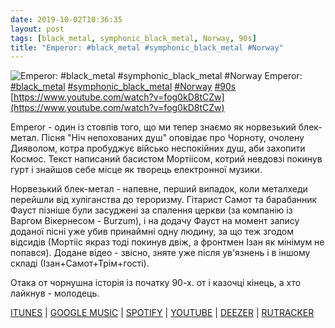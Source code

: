 ```yaml
---
date: 2019-10-02T10:36:35
layout: post
tags: [black_metal, symphonic_black_metal, Norway, 90s]
title: "Emperor: #black_metal #symphonic_black_metal #Norway"
---
```

![Emperor: #black_metal #symphonic_black_metal #Norway](https://i.ytimg.com/vi/fog0kD8tCZw/maxresdefault.jpg)
Emperor: [#black_metal](/tags/#black_metal) [#symphonic_black_metal](/tags/#symphonic_black_metal) [#Norway](/tags/#Norway) [#90s](/tags/#90s) [https://www.youtube.com/watch?v=fog0kD8tCZw](https://www.youtube.com/watch?v=fog0kD8tCZw)

Emperor - один із стовпів того, що ми тепер знаємо як норвезький блек-метал. Пісня &quot;Ніч непохованих душ&quot; оповідає про Чорноту, очолену Дияволом, котра пробуджує військо неспокійних душ, аби захопити Космос. Текст написаний басистом Мортіісом, котрий невдовзі покинув гурт і знайшов себе місце як творець електронної музики.

Норвезький блек-метал - напевне, перший випадок, коли металхеди перейшли від хуліганства до тероризму. Гітарист Самот та барабанник Фауст пізніше були засуджені за спалення церкви (за компанію із Варгом Вікернесом - Burzum), і на додачу Фауст на момент запису доданої пісні уже убив принаймні одну людину, за що теж згодом відсидів (Мортііс якраз тоді покинув двіж, а фронтмен Ізан як мінімум не попався). Додане відео - звісно, зняте уже після ув&#39;язнень і в іншому складі (Ізан+Самот+Трім+гості).

Отака от чорнушна історія із початку 90-х. от і казочці кінець, а хто лайкнув - молодець.

[ITUNES](https://music.apple.com/us/album/emperor-wrath-of-the-tyrant/1444081715) | [GOOGLE MUSIC](https://play.google.com/music/m/Btjxmoqozhftx2zyx2otb76i2lu?t=Emperor__Wrath_Of_The_Tyrant_-_Emperor) | [SPOTIFY](https://open.spotify.com/album/0kzYmtQyUN3WfoGsFZL9Jd) | [YOUTUBE](https://www.youtube.com/playlist?list=OLAK5uy_lWKOIPUVf2c5T063u3uArV2yKyb_KnFlg) | [DEEZER](https://www.deezer.com/album/15318757?utm_source=deezer&amp;utm_content=album-15318757&amp;utm_term=1601611822_1570001350&amp;utm_medium=web) | [RUTRACKER](https://rutracker.org/forum/viewtopic.php?t=2078666)